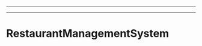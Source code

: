 ----------------------------------------------
----------------------------------------------------------------------------------------------------
# RestaurantManagementSystem
